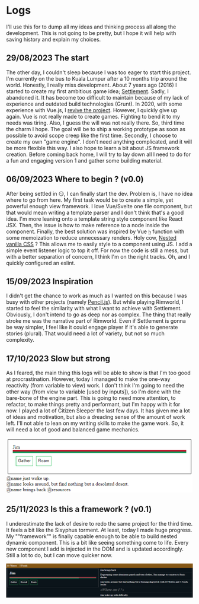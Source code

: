 # Logs

I'll use this for to dump all my ideas and thinking process all along the development. This is not going to be pretty, but I hope it will help with saving history and explain my choices.


## 29/08/2023 The start

The other day, I couldn't sleep because I was too eager to start this project. I'm currently on the bus to Kuala Lumpur after a 10 months trip around the world. Honestly, I really miss development.
About 7 years ago (2016) I started to create my first ambitious game idea; [Settlement](https://github.com/GMartigny/settlement). Sadly, I abandoned it. It has become too difficult to maintain because of my lack of experience and outdated build technologies (Grunt).
In 2020, with some experience with Vue.js, I [revive the project](https://github.com/GMartigny/settlement2). However, I quickly give up again. Vue is not really made to create games. Fighting to bend it to my needs was tiring. Also, I guess the will was not really there.
So, third time the charm I hope. The goal will be to ship a working prototype as soon as possible to avoid scope creep like the first time. Secondly, I choose to create my own "game engine". I don't need anything complicated, and it will be more flexible this way. I also hope to learn a bit about JS framework creation.
Before coming back home, I will try to lay down all I need to do for a fun and engaging version 1 and gather some building material.

## 06/09/2023 Where to begin ? (v0.0)

After being settled in 😏, I can finally start the dev. Problem is, I have no idea where to go from here. My first task would be to create a simple, yet powerful enough view framework. I love Vue/Svelte one file component, but that would mean writing a template parser and I don't think that's a good idea. I'm more leaning onto a template string style component like React JSX. Then, the issue is how to make reference to a node inside the component.
Finally, the best solution was inspired by Vue [`h`](https://vuejs.org/guide/extras/render-function.html) function with some memoization to reduce unnecessary renders. 
Holy cow, [Nested vanilla CSS](https://developer.mozilla.org/en-US/docs/Web/CSS/CSS_nesting/Using_CSS_nesting) ? This allows me to easily style to a component using JS.
I add a simple event listener logic to top it off.
For now the code is still a mess, but with a better separation of concern, I think I'm on the right tracks.
Oh, and I quickly configured an eslint.

## 15/09/2023 Inspiration

I didn't get the chance to work as much as I wanted on this because I was busy with other projects (namely [Pencil.js](https://github.com/pencil-js/pencil.js)). But while playing Rimworld, I started to feel the similarity with what I want to achieve with Settlement. Obviously, I don't intend to go as deep nor as complex. The thing that really stroke me was the narrative part of Rimworld. Even if Settlement is gonna be way simpler, I feel like it could engage player if it's able to generate stories (plural). That would need a lot of variety, but not so much complexity.

## 17/10/2023 Slow but strong

As I feared, the main thing this logs will be able to show is that I'm too good at procrastination.
However, today I managed to make the one-way reactivity (from variable to view) work. I don't think I'm going to need the other way (from view to variable [used by inputs]), so I'm done with the bare-bone of the engine part. This is going to need more attention, to refactor, to make things pretty and performant, but I'm happy with it for now.
I played a lot of Citizen Sleeper the last few days. It has given me a lot of ideas and motivation, but also a dreading sense of the amount of work left.
I'll not able to lean on my writing skills to make the game work. So, it will need a lot of good and balanced game mechanics.

![v0.0](./media/v0.0.png)

## 25/11/2023 Is this a framework ? (v0.1)

I underestimate the lack of desire to redo the same project for the third time. It feels a bit like the Sisyphus torment.
At least, today I made huge progress. My ""framework"" is finally capable enough to be able to build nested dynamic component. This is a bit like seeing something come to life. Every new component I add is injected in the DOM and is updated accordingly.
Still a lot to do, but I can move quicker now.

![v0.1](./media/v0.1.png)
